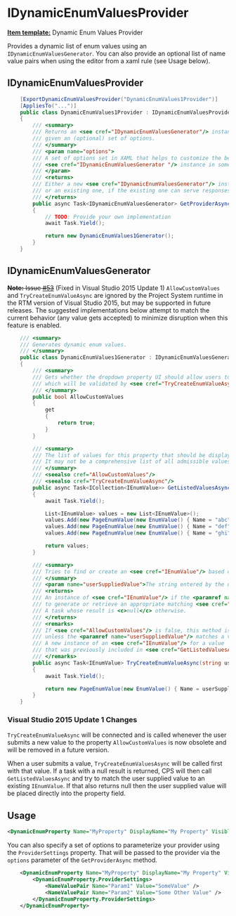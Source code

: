 IDynamicEnumValuesProvider
==========================

**[Item template:](project_item_templates.md)** Dynamic Enum Values Provider

Provides a dynamic list of enum values using an `IDynamicEnumValuesGenerator`. You can also provide an optional list of name value pairs when using the editor from a xaml rule (see Usage below).

## IDynamicEnumValuesProvider

```csharp
    [ExportDynamicEnumValuesProvider("DynamicEnumValues1Provider")]
    [AppliesTo("...")]
    public class DynamicEnumValues1Provider : IDynamicEnumValuesProvider
    {
        /// <summary>
        /// Returns an <see cref="IDynamicEnumValuesGenerator"/> instance prepared to generate dynamic enum values
        /// given an (optional) set of options.
        /// </summary>
        /// <param name="options">
        /// A set of options set in XAML that helps to customize the behavior of the
        /// <see cref="IDynamicEnumValuesGenerator "/> instance in some way.
        /// </param>
        /// <returns>
        /// Either a new <see cref="IDynamicEnumValuesGenerator"/> instance
        /// or an existing one, if the existing one can serve responses based on the given <paramref name="options"/>.
        /// </returns>
        public async Task<IDynamicEnumValuesGenerator> GetProviderAsync(IList<NameValuePair> options)
        {
            // TODO: Provide your own implementation
            await Task.Yield();

            return new DynamicEnumValues1Generator();
        }
    }
```

## IDynamicEnumValuesGenerator

~~**Note:** Issue [#53](https://github.com/Microsoft/VSProjectSystem/issues/53)~~ (Fixed in Visual Studio 2015 Update 1)
`AllowCustomValues` and `TryCreateEnumValueAsync` are ignored by the Project System runtime in the RTM version of Visual Studio 2015, but may be supported in future releases. The suggested implementations below attempt to match the current behavior (any value gets accepted) to minimize disruption when this feature is enabled.

```csharp
    /// <summary>
    /// Generates dynamic enum values.
    /// </summary>
	public class DynamicEnumValues1Generator : IDynamicEnumValuesGenerator
    {
        /// <summary>
        /// Gets whether the dropdown property UI should allow users to type in custom strings
        /// which will be validated by <see cref="TryCreateEnumValueAsync"/>.
        /// </summary>
        public bool AllowCustomValues
        {
            get
            {
                return true;
            }
        }

        /// <summary>
        /// The list of values for this property that should be displayed to the user as common options.
        /// It may not be a comprehensive list of all admissible values however.
        /// </summary>
        /// <seealso cref="AllowCustomValues"/>
        /// <seealso cref="TryCreateEnumValueAsync"/>
        public async Task<ICollection<IEnumValue>> GetListedValuesAsync()
        {
            await Task.Yield();

            List<IEnumValue> values = new List<IEnumValue>();
            values.Add(new PageEnumValue(new EnumValue() { Name = "abc", DisplayName = "abc", IsDefault = true }));
            values.Add(new PageEnumValue(new EnumValue() { Name = "def", DisplayName = "def" }));
            values.Add(new PageEnumValue(new EnumValue() { Name = "ghi", DisplayName = "ghi" }));

            return values;
        }

        /// <summary>
        /// Tries to find or create an <see cref="IEnumValue"/> based on some user supplied string.
        /// </summary>
        /// <param name="userSuppliedValue">The string entered by the user in the property page UI.</param>
        /// <returns>
        /// An instance of <see cref="IEnumValue"/> if the <paramref name="userSuppliedValue"/> was successfully used
        /// to generate or retrieve an appropriate matching <see cref="IEnumValue"/>.
        /// A task whose result is <c>null</c> otherwise.
        /// </returns>
        /// <remarks>
        /// If <see cref="AllowCustomValues"/> is false, this method is expected to return a task with a <c>null</c> result
        /// unless the <paramref name="userSuppliedValue"/> matches a value in <see cref="GetListedValuesAsync"/>.
        /// A new instance of an <see cref="IEnumValue"/> for a value
        /// that was previously included in <see cref="GetListedValuesAsync"/> may be returned.
        /// </remarks>
        public async Task<IEnumValue> TryCreateEnumValueAsync(string userSuppliedValue)
        {
            await Task.Yield();

            return new PageEnumValue(new EnumValue() { Name = userSuppliedValue, DisplayName = userSuppliedValue });
        }
    }
```

### Visual Studio 2015 Update 1 Changes

`TryCreateEnumValueAsync` will be connected and is called whenever the user submits a new value to the property
`AllowCustomValues` is now obsolete and will be removed in a future version.

When a user submits a value, `TryCreateEnumValuesAsync` will be called first with that value. If a task with a null result is returned, CPS will then call `GetListedValuesAsync` and try to match the user supplied value to an existing `IEnumValue`. If that also returns null then the user supplied value will be placed directly into the property field.

## Usage

```xml
<DynamicEnumProperty Name="MyProperty" DisplayName="My Property" Visible="True" Description="Sample property" EnumProvider="DynamicEnumValues1Provider" />
```
You can also specify a set of options to parameterize your provider using the `ProviderSettings` property. That will be passed to the provider via the `options` parameter of the `GetProviderAsync` method.
```xml
    <DynamicEnumProperty Name="MyProperty" DisplayName="My Property" Visible="True" Description="Sample property" EnumProvider="DynamicEnumValues1Provider" >
        <DynamicEnumProperty.ProviderSettings>
            <NameValuePair Name="Param1" Value="SomeValue" />
            <NameValuePair Name="Param2" Value="Some Other Value" />
        </DynamicEnumProperty.ProviderSettings>
    </DynamicEnumProperty>
```

